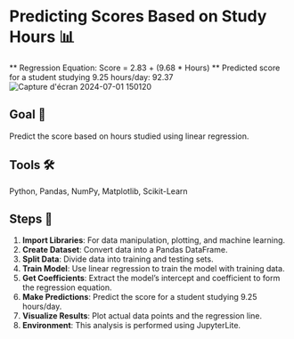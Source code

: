 # Predicting Scores Based on Study Hours 📊

** Regression Equation: Score = 2.83 + (9.68 * Hours)
** Predicted score for a student studying 9.25 hours/day: 92.37
![Capture d'écran 2024-07-01 150120](https://github.com/tass25/Predict-Student-Scores-with-Linear-Regression/assets/101891297/353725d5-068a-4f7a-a6d3-32958f91f1a4)

## Goal 🎯
Predict the score based on hours studied using linear regression.

## Tools 🛠️
Python, Pandas, NumPy, Matplotlib, Scikit-Learn

## Steps 📝
1. **Import Libraries**: For data manipulation, plotting, and machine learning.
2. **Create Dataset**: Convert data into a Pandas DataFrame.
3. **Split Data**: Divide data into training and testing sets.
4. **Train Model**: Use linear regression to train the model with training data.
5. **Get Coefficients**: Extract the model’s intercept and coefficient to form the regression equation.
6. **Make Predictions**: Predict the score for a student studying 9.25 hours/day.
7. **Visualize Results**: Plot actual data points and the regression line.
8. **Environment**: This analysis is performed using JupyterLite.


